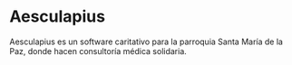 # Aesculapius

Aesculapius es un software caritativo para la parroquia Santa María de la Paz, donde hacen consultoría médica solidaria.
